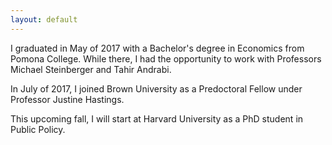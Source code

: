```yaml
---
layout: default
---
```


I graduated in May of 2017 with a Bachelor's degree in Economics from Pomona College. While there, I had the opportunity to work with Professors Michael Steinberger and Tahir Andrabi.

In July of 2017, I joined Brown University as a Predoctoral Fellow under Professor Justine Hastings.

This upcoming fall, I will start at Harvard University as a PhD student in Public Policy.